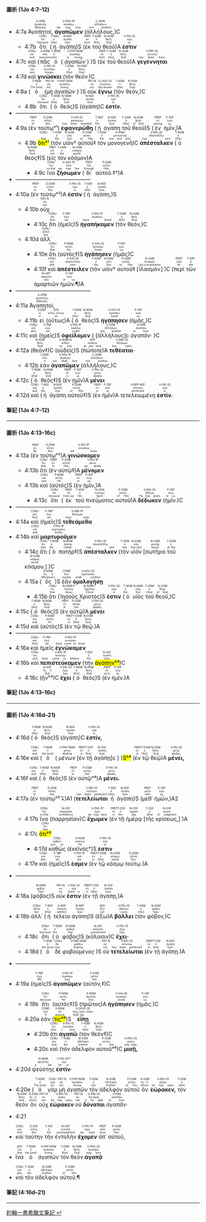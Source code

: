 #### 圖析 (1Jo 4:7–12)


- <rt>4:7a</rt> <RUBY><ruby><ruby>Ἀγαπητοί,<rt>Beloved,</rt></ruby><rt>ἀγαπητός</rt></ruby><rt>A-VPM</rt></RUBY> <RUBY><ruby><ruby>**ἀγαπῶμεν**<rt>we may love</rt></ruby><rt>ἀγαπάω</rt></ruby><rt>V-PAS-1P</rt></RUBY> (<RUBY><ruby><ruby>ἀλλήλους,<rt>one another,</rt></ruby><rt>ἀλλήλων</rt></ruby><rt>C-APM</rt></RUBY>)C
	- <rt>4:7b</rt> <RUBY><ruby><ruby>ὅτι<rt>because</rt></ruby><rt>ὅτι</rt></ruby><rt>CONJ</rt></RUBY> (<RUBY><ruby><ruby>ἡ<rt>[the]</rt></ruby><rt>ὁ</rt></ruby><rt>T-NSF</rt></RUBY> <RUBY><ruby><ruby>ἀγάπη<rt>love</rt></ruby><rt>ἀγάπη</rt></ruby><rt>N-NSF</rt></RUBY>)S (<RUBY><ruby><ruby>ἐκ<rt>from</rt></ruby><rt>ἐκ</rt></ruby><rt>PREP</rt></RUBY> <RUBY><ruby><ruby>τοῦ<rt>[the]</rt></ruby><rt>ὁ</rt></ruby><rt>T-GSM</rt></RUBY> <RUBY><ruby><ruby>θεοῦ<rt>God</rt></ruby><rt>θεός</rt></ruby><rt>N-GSM</rt></RUBY>)A <RUBY><ruby><ruby>**ἐστιν**<rt>is;</rt></ruby><rt>εἰμί</rt></ruby><rt>V-PAI-3S</rt></RUBY> 
- <rt>4:7c</rt> <RUBY><ruby><ruby>καὶ<rt>and</rt></ruby><rt>καί</rt></ruby><rt>CONJ</rt></RUBY> (<RUBY><ruby><ruby>πᾶς<rt>everyone</rt></ruby><rt>πᾶς</rt></ruby><rt>A-NSM</rt></RUBY> <RUBY><ruby><ruby>ὁ<rt>who</rt></ruby><rt>ὁ</rt></ruby><rt>T-NSM</rt></RUBY> { <RUBY><ruby><ruby>*ἀγαπῶν*<rt>is loving,</rt></ruby><rt>ἀγαπάω</rt></ruby><rt>V-PAP-NSM</rt></RUBY> } )S (<RUBY><ruby><ruby>ἐκ<rt>from</rt></ruby><rt>ἐκ</rt></ruby><rt>PREP</rt></RUBY> <RUBY><ruby><ruby>τοῦ<rt>[the]</rt></ruby><rt>ὁ</rt></ruby><rt>T-GSM</rt></RUBY> <RUBY><ruby><ruby>θεοῦ<rt>God</rt></ruby><rt>θεός</rt></ruby><rt>N-GSM</rt></RUBY>)A <RUBY><ruby><ruby>**γεγέννηται**<rt>has been born,</rt></ruby><rt>γεννάω</rt></ruby><rt>V-RPI-3S</rt></RUBY> 
- <rt>4:7d</rt> <RUBY><ruby><ruby>καὶ<rt>and</rt></ruby><rt>καί</rt></ruby><rt>CONJ</rt></RUBY> <RUBY><ruby><ruby>**γινώσκει**<rt>knows</rt></ruby><rt>γινώσκω</rt></ruby><rt>V-PAI-3S</rt></RUBY> (<RUBY><ruby><ruby>τὸν<rt>[the]</rt></ruby><rt>ὁ</rt></ruby><rt>T-ASM</rt></RUBY> <RUBY><ruby><ruby>θεόν·<rt>God.</rt></ruby><rt>θεός</rt></ruby><rt>N-ASM</rt></RUBY>)C
- <rt>4:8a</rt> (<RUBY><ruby><ruby>ὁ<rt>The [one]</rt></ruby><rt>ὁ</rt></ruby><rt>T-NSM</rt></RUBY> {<RUBY><ruby><ruby>μὴ<rt>not</rt></ruby><rt>μή</rt></ruby><rt>PRT-N</rt></RUBY> <RUBY><ruby><ruby>*ἀγαπῶν*<rt>loving,</rt></ruby><rt>ἀγαπάω</rt></ruby><rt>V-PAP-NSM</rt></RUBY> } )S <RUBY><ruby><ruby>οὐκ<rt>not</rt></ruby><rt>οὐ</rt></ruby><rt>PRT-N</rt></RUBY> <RUBY><ruby><ruby>**ἔγνω**<rt>has known</rt></ruby><rt>γινώσκω</rt></ruby><rt>V-2AAI-3S</rt></RUBY> (<RUBY><ruby><ruby>τὸν<rt>[the]</rt></ruby><rt>ὁ</rt></ruby><rt>T-ASM</rt></RUBY> <RUBY><ruby><ruby>θεόν,<rt>God,</rt></ruby><rt>θεός</rt></ruby><rt>N-ASM</rt></RUBY>)C 
	- <rt>4:8b</rt> <RUBY><ruby><ruby>ὅτι<rt>because</rt></ruby><rt>ὅτι</rt></ruby><rt>CONJ</rt></RUBY> (<RUBY><ruby><ruby>ὁ<rt>[the]</rt></ruby><rt>ὁ</rt></ruby><rt>T-NSM</rt></RUBY> <RUBY><ruby><ruby>θεὸς<rt>God</rt></ruby><rt>θεός</rt></ruby><rt>N-NSM</rt></RUBY>)S (<RUBY><ruby><ruby>ἀγάπη<rt>love</rt></ruby><rt>ἀγάπη</rt></ruby><rt>N-NSF</rt></RUBY>)C <RUBY><ruby><ruby>**ἐστίν.**<rt>is.</rt></ruby><rt>εἰμί</rt></ruby><rt>V-PAI-3S</rt></RUBY> 
- ——————————————
- <rt>4:9a</rt> (<RUBY><ruby><ruby>ἐν<rt>In</rt></ruby><rt>ἐν</rt></ruby><rt>PREP</rt></RUBY> <RUBY><ruby><ruby>τούτῳ°¹<rt>this</rt></ruby><rt>οὗτος</rt></ruby><rt>D-DSN</rt></RUBY>) <RUBY><ruby><ruby>**ἐφανερώθη**<rt>has been revealed</rt></ruby><rt>φανερόω</rt></ruby><rt>V-API-3S</rt></RUBY> (<RUBY><ruby><ruby>ἡ<rt>the</rt></ruby><rt>ὁ</rt></ruby><rt>T-NSF</rt></RUBY> <RUBY><ruby><ruby>ἀγάπη<rt>love</rt></ruby><rt>ἀγάπη</rt></ruby><rt>N-NSF</rt></RUBY> <RUBY><ruby><ruby>τοῦ<rt>[the]</rt></ruby><rt>ὁ</rt></ruby><rt>T-GSM</rt></RUBY> <RUBY><ruby><ruby>θεοῦ<rt>of God</rt></ruby><rt>θεός</rt></ruby><rt>N-GSM</rt></RUBY>)S (<RUBY><ruby><ruby>ἐν<rt>among</rt></ruby><rt>ἐν</rt></ruby><rt>PREP</rt></RUBY> <RUBY><ruby><ruby>ἡμῖν,<rt>us,</rt></ruby><rt>ἐγώ</rt></ruby><rt>P-1DP</rt></RUBY>)A
	- <rt>4:9b</rt> <RUBY><ruby><ruby><mark>ὅτι°¹</mark><rt>that</rt></ruby><rt></rt></ruby><rt>CONJ</rt></RUBY> (<RUBY><ruby><ruby>τὸν<rt>the</rt></ruby><rt>ὁ</rt></ruby><rt>T-ASM</rt></RUBY> <RUBY><ruby><ruby>υἱὸν†<rt>Son</rt></ruby><rt>υἱός</rt></ruby><rt>N-ASM</rt></RUBY> <RUBY><ruby><ruby>αὐτοῦ‡<rt>of Him,</rt></ruby><rt>αὐτός</rt></ruby><rt>P-GSM</rt></RUBY> <RUBY><ruby><ruby>τὸν<rt>the</rt></ruby><rt>ὁ</rt></ruby><rt>T-ASM</rt></RUBY> <RUBY><ruby><ruby>μονογενῆ<rt>one and only,</rt></ruby><rt>μονογενής</rt></ruby><rt>A-ASM</rt></RUBY>)C <RUBY><ruby><ruby>**ἀπέσταλκεν**<rt>has sent</rt></ruby><rt>ἀποστέλλω</rt></ruby><rt>V-RAI-3S</rt></RUBY> (<RUBY><ruby><ruby>ὁ<rt>[the]</rt></ruby><rt>ὁ</rt></ruby><rt>T-NSM</rt></RUBY> <RUBY><ruby><ruby>θεὸς‡<rt>God</rt></ruby><rt>θεός</rt></ruby><rt>N-NSM</rt></RUBY>)S (<RUBY><ruby><ruby>εἰς<rt>into</rt></ruby><rt>εἰς</rt></ruby><rt>PREP</rt></RUBY> <RUBY><ruby><ruby>τὸν<rt>the</rt></ruby><rt>ὁ</rt></ruby><rt>T-ASM</rt></RUBY> <RUBY><ruby><ruby>κόσμον<rt>world,</rt></ruby><rt>κόσμος</rt></ruby><rt>N-ASM</rt></RUBY>)A 
		- <rt>4:9c</rt> <RUBY><ruby><ruby>ἵνα<rt>so that</rt></ruby><rt>ἵνα</rt></ruby><rt>CONJ</rt></RUBY> <RUBY><ruby><ruby>**ζήσωμεν**<rt>we may live</rt></ruby><rt>ζάω</rt></ruby><rt>V-AAS-1P</rt></RUBY> (<RUBY><ruby><ruby>δι᾽<rt>through</rt></ruby><rt>διά</rt></ruby><rt>PREP</rt></RUBY> <RUBY><ruby><ruby>αὐτοῦ.‡†<rt>Him.</rt></ruby><rt>αὐτός</rt></ruby><rt>P-GSM</rt></RUBY>)A
- ——————————————
- <rt>4:10a</rt> (<RUBY><ruby><ruby>ἐν<rt>In</rt></ruby><rt>ἐν</rt></ruby><rt>PREP</rt></RUBY> <RUBY><ruby><ruby>τούτῳ°²<rt>this</rt></ruby><rt>οὗτος</rt></ruby><rt>D-DSN</rt></RUBY>)A <RUBY><ruby><ruby>**ἐστὶν**<rt>is</rt></ruby><rt>εἰμί</rt></ruby><rt>V-PAI-3S</rt></RUBY> (<RUBY><ruby><ruby>ἡ<rt>[the]</rt></ruby><rt>ὁ</rt></ruby><rt>T-NSF</rt></RUBY> <RUBY><ruby><ruby>ἀγάπη,<rt>love,</rt></ruby><rt>ἀγάπη</rt></ruby><rt>N-NSF</rt></RUBY>)S 
	- <rt>4:10b</rt> <RUBY><ruby><ruby>οὐχ<rt>not</rt></ruby><rt>οὐ</rt></ruby><rt>PRT-N</rt></RUBY> 
		- <rt>4:10c</rt> <RUBY><ruby><ruby>ὅτι<rt>that</rt></ruby><rt>ὅτι</rt></ruby><rt>CONJ</rt></RUBY> (<RUBY><ruby><ruby>ἡμεῖς<rt>we</rt></ruby><rt>ἐγώ</rt></ruby><rt>P-1NP</rt></RUBY>)S <RUBY><ruby><ruby>**ἠγαπήκαμεν**<rt>have loved</rt></ruby><rt>ἀγαπάω</rt></ruby><rt>V-RAI-1P</rt></RUBY> (<RUBY><ruby><ruby>τὸν<rt>[the]</rt></ruby><rt>ὁ</rt></ruby><rt>T-ASM</rt></RUBY> <RUBY><ruby><ruby>θεόν,<rt>God,</rt></ruby><rt>θεός</rt></ruby><rt>N-ASM</rt></RUBY>)C 
	- <rt>4:10d</rt> <RUBY><ruby><ruby>ἀλλ᾽<rt>but</rt></ruby><rt>ἀλλά</rt></ruby><rt>CONJ</rt></RUBY> 
		- <rt>4:10e</rt> <RUBY><ruby><ruby>ὅτι<rt>that</rt></ruby><rt>ὅτι</rt></ruby><rt>CONJ</rt></RUBY> (<RUBY><ruby><ruby>αὐτὸς‡<rt>He</rt></ruby><rt>αὐτός</rt></ruby><rt>P-NSM</rt></RUBY>)S <RUBY><ruby><ruby>**ἠγάπησεν**<rt>loved</rt></ruby><rt>ἀγαπάω</rt></ruby><rt>V-AAI-3S</rt></RUBY> (<RUBY><ruby><ruby>ἡμᾶς<rt>us</rt></ruby><rt>ἐγώ</rt></ruby><rt>P-1AP</rt></RUBY>)C
		- <rt>4:10f</rt> <RUBY><ruby><ruby>καὶ<rt>and</rt></ruby><rt>καί</rt></ruby><rt>CONJ</rt></RUBY> <RUBY><ruby><ruby>**ἀπέστειλεν**<rt>sent</rt></ruby><rt>ἀποστέλλω</rt></ruby><rt>V-AAI-3S</rt></RUBY> (<RUBY><ruby><ruby>τὸν<rt>the</rt></ruby><rt>ὁ</rt></ruby><rt>T-ASM</rt></RUBY> <RUBY><ruby><ruby>υἱὸν†<rt>Son</rt></ruby><rt>υἱός</rt></ruby><rt>N-ASM</rt></RUBY> <RUBY><ruby><ruby>αὐτοῦ‡<rt>of Him</rt></ruby><rt>αὐτός</rt></ruby><rt>P-GSM</rt></RUBY> <rt>[</rt><RUBY><ruby><ruby>ἱλασμὸν<rt>[as] a propitiation</rt></ruby><rt>ἱλασμός</rt></ruby><rt>N-ASM</rt></RUBY><rt>]</rt> )C (<RUBY><ruby><ruby>περὶ<rt>for</rt></ruby><rt>περί</rt></ruby><rt>PREP</rt></RUBY> <RUBY><ruby><ruby>τῶν<rt>the</rt></ruby><rt>ὁ</rt></ruby><rt>T-GPF</rt></RUBY> <RUBY><ruby><ruby>ἁμαρτιῶν<rt>sins</rt></ruby><rt>ἁμαρτία</rt></ruby><rt>N-GPF</rt></RUBY> <RUBY><ruby><ruby>ἡμῶν.¶<rt>of us.</rt></ruby><rt>ἐγώ</rt></ruby><rt>P-1GP</rt></RUBY>)A
- ——————————————
- <rt>4:11a</rt> <RUBY><ruby><ruby>Ἀγαπητοί,<rt>Beloved,</rt></ruby><rt>ἀγαπητός</rt></ruby><rt>A-VPM</rt></RUBY> 
	- <rt>4:11b</rt> <RUBY><ruby><ruby>εἰ<rt>if</rt></ruby><rt>εἰ</rt></ruby><rt>COND</rt></RUBY> (<RUBY><ruby><ruby>οὕτως<rt>so</rt></ruby><rt>οὕτω, οὕτως</rt></ruby><rt>ADV</rt></RUBY>)A (<RUBY><ruby><ruby>ὁ<rt>[the]</rt></ruby><rt>ὁ</rt></ruby><rt>T-NSM</rt></RUBY> <RUBY><ruby><ruby>θεὸς<rt>God</rt></ruby><rt>θεός</rt></ruby><rt>N-NSM</rt></RUBY>)S <RUBY><ruby><ruby>**ἠγάπησεν**<rt>loved</rt></ruby><rt>ἀγαπάω</rt></ruby><rt>V-AAI-3S</rt></RUBY> (<RUBY><ruby><ruby>ἡμᾶς,<rt>us,</rt></ruby><rt>ἐγώ</rt></ruby><rt>P-1AP</rt></RUBY>)C
- <rt>4:11c</rt> <RUBY><ruby><ruby>καὶ<rt>also</rt></ruby><rt>καί</rt></ruby><rt>CONJ</rt></RUBY> (<RUBY><ruby><ruby>ἡμεῖς<rt>we</rt></ruby><rt>ἐγώ</rt></ruby><rt>P-1NP</rt></RUBY>)S <RUBY><ruby><ruby>**ὀφείλομεν**<rt>ought</rt></ruby><rt>ὀφείλω</rt></ruby><rt>V-PAI-1P</rt></RUBY> { <rt>[</rt><RUBY><ruby><ruby>ἀλλήλους<rt>one another</rt></ruby><rt>ἀλλήλων</rt></ruby><rt>C-APM</rt></RUBY><rt>]c</rt> <RUBY><ruby><ruby>*ἀγαπᾶν·*<rt>to love.</rt></ruby><rt>ἀγαπάω</rt></ruby><rt>V-PAN</rt></RUBY> }C
- <rt>4:12a</rt> (<RUBY><ruby><ruby>θεὸν‡<rt>God</rt></ruby><rt>θεός</rt></ruby><rt>N-ASM</rt></RUBY>)C (<RUBY><ruby><ruby>οὐδεὶς<rt>no one</rt></ruby><rt>οὐδείς</rt></ruby><rt>A-NSM-N</rt></RUBY>)S (<RUBY><ruby><ruby>πώποτε<rt>at any time</rt></ruby><rt>πώποτε</rt></ruby><rt>ADV</rt></RUBY>)A <RUBY><ruby><ruby>**τεθέαται·**<rt>has seen;</rt></ruby><rt>θεάομαι</rt></ruby><rt>V-RNI-3S</rt></RUBY> 
	- <rt>4:12b</rt> <RUBY><ruby><ruby>ἐὰν<rt>if</rt></ruby><rt>ἐάν</rt></ruby><rt>COND</rt></RUBY> <RUBY><ruby><ruby>**ἀγαπῶμεν**<rt>we shall love</rt></ruby><rt>ἀγαπάω</rt></ruby><rt>V-PAS-1P</rt></RUBY> (<RUBY><ruby><ruby>ἀλλήλους,<rt>one another,</rt></ruby><rt>ἀλλήλων</rt></ruby><rt>C-APM</rt></RUBY>)C 
- <rt>4:12c</rt> (<RUBY><ruby><ruby>ὁ<rt>[the]</rt></ruby><rt>ὁ</rt></ruby><rt>T-NSM</rt></RUBY> <RUBY><ruby><ruby>θεὸς‡<rt>God</rt></ruby><rt>θεός</rt></ruby><rt>N-NSM</rt></RUBY>)S (<RUBY><ruby><ruby>ἐν<rt>in</rt></ruby><rt>ἐν</rt></ruby><rt>PREP</rt></RUBY> <RUBY><ruby><ruby>ἡμῖν<rt>us</rt></ruby><rt>ἐγώ</rt></ruby><rt>P-1DP</rt></RUBY>)A <RUBY><ruby><ruby>**μένει**<rt>abides</rt></ruby><rt>μένω</rt></ruby><rt>V-PAI-3S</rt></RUBY> 
- <rt>4:12d</rt> <RUBY><ruby><ruby>καὶ<rt>and</rt></ruby><rt>καί</rt></ruby><rt>CONJ</rt></RUBY> (<RUBY><ruby><ruby>ἡ<rt>the</rt></ruby><rt>ὁ</rt></ruby><rt>T-NSF</rt></RUBY> <RUBY><ruby><ruby>ἀγάπη<rt>love</rt></ruby><rt>ἀγάπη</rt></ruby><rt>N-NSF</rt></RUBY> <RUBY><ruby><ruby>αὐτοῦ‡<rt>of Him</rt></ruby><rt>αὐτός</rt></ruby><rt>P-GSM</rt></RUBY>)S (<RUBY><ruby><ruby>ἐν<rt>in</rt></ruby><rt>ἐν</rt></ruby><rt>PREP</rt></RUBY> <RUBY><ruby><ruby>ἡμῖν<rt>us</rt></ruby><rt>ἐγώ</rt></ruby><rt>P-1DP</rt></RUBY>)A <RUBY><ruby><ruby>*τετελειωμένη*<rt>perfected</rt></ruby><rt>τελειόω</rt></ruby><rt>V-RPP-NSF</rt></RUBY> <RUBY><ruby><ruby>**ἐστίν.**<rt>is.</rt></ruby><rt>εἰμί</rt></ruby><rt>V-PAI-3S</rt></RUBY> 


#### 筆記 (1Jo 4:7–12)

---

#### 圖析 (1Jo 4:13–16c)


- <rt>4:13a</rt> (<RUBY><ruby><ruby>ἐν<rt>By</rt></ruby><rt>ἐν</rt></ruby><rt>PREP</rt></RUBY> <RUBY><ruby><ruby>τούτῳ°²<rt>this</rt></ruby><rt>οὗτος</rt></ruby><rt>D-DSN</rt></RUBY>)A <RUBY><ruby><ruby>**γινώσκομεν**<rt>we know</rt></ruby><rt>γινώσκω</rt></ruby><rt>V-PAI-1P</rt></RUBY> 
	- <rt>4:13b</rt> <RUBY><ruby><ruby>ὅτι<rt>that</rt></ruby><rt>ὅτι</rt></ruby><rt>CONJ</rt></RUBY> (<RUBY><ruby><ruby>ἐν<rt>in</rt></ruby><rt>ἐν</rt></ruby><rt>PREP</rt></RUBY> <RUBY><ruby><ruby>αὐτῷ‡<rt>Him</rt></ruby><rt>αὐτός</rt></ruby><rt>P-DSM</rt></RUBY>)A <RUBY><ruby><ruby>**μένομεν**<rt>we abide,</rt></ruby><rt>μένω</rt></ruby><rt>V-PAI-1P</rt></RUBY> 
	- <rt>4:13b</rt> <RUBY><ruby><ruby>καὶ<rt>and</rt></ruby><rt>καί</rt></ruby><rt>CONJ</rt></RUBY> (<RUBY><ruby><ruby>αὐτὸς<rt>He</rt></ruby><rt>αὐτός</rt></ruby><rt>P-NSM</rt></RUBY>)S (<RUBY><ruby><ruby>ἐν<rt>in</rt></ruby><rt>ἐν</rt></ruby><rt>PREP</rt></RUBY> <RUBY><ruby><ruby>ἡμῖν,<rt>us,</rt></ruby><rt>ἐγώ</rt></ruby><rt>P-1DP</rt></RUBY>)A
		- <rt>4:13c</rt> <RUBY><ruby><ruby>ὅτι<rt>because</rt></ruby><rt>ὅτι</rt></ruby><rt>CONJ</rt></RUBY> (<RUBY><ruby><ruby>ἐκ<rt>from out</rt></ruby><rt>ἐκ</rt></ruby><rt>PREP</rt></RUBY> <RUBY><ruby><ruby>τοῦ<rt>the</rt></ruby><rt>ὁ</rt></ruby><rt>T-GSN</rt></RUBY> <RUBY><ruby><ruby>πνεύματος<rt>Spirit</rt></ruby><rt>πνεῦμα</rt></ruby><rt>N-GSN</rt></RUBY> <RUBY><ruby><ruby>αὐτοῦ<rt>of Him</rt></ruby><rt>αὐτός</rt></ruby><rt>P-GSM</rt></RUBY>)A <RUBY><ruby><ruby>**δέδωκεν**<rt>He has given</rt></ruby><rt>δίδωμι</rt></ruby><rt>V-RAI-3S</rt></RUBY> (<RUBY><ruby><ruby>ἡμῖν.<rt>to us.</rt></ruby><rt>ἐγώ</rt></ruby><rt>P-1DP</rt></RUBY>)C
- ——————————————
- <rt>4:14a</rt> <RUBY><ruby><ruby>καὶ<rt>And</rt></ruby><rt>καί</rt></ruby><rt>CONJ</rt></RUBY> (<RUBY><ruby><ruby>ἡμεῖς<rt>we</rt></ruby><rt>ἐγώ</rt></ruby><rt>P-1NP</rt></RUBY>)S <RUBY><ruby><ruby>**τεθεάμεθα**<rt>have seen</rt></ruby><rt>θεάομαι</rt></ruby><rt>V-RNI-1P</rt></RUBY> 
- <rt>4:14b</rt> <RUBY><ruby><ruby>καὶ<rt>and</rt></ruby><rt>καί</rt></ruby><rt>CONJ</rt></RUBY> <RUBY><ruby><ruby>**μαρτυροῦμεν**<rt>testify</rt></ruby><rt>μαρτυρέω</rt></ruby><rt>V-PAI-1P</rt></RUBY> 
	- <rt>4:14c</rt> <RUBY><ruby><ruby>ὅτι<rt>that</rt></ruby><rt>ὅτι</rt></ruby><rt>CONJ</rt></RUBY> (<RUBY><ruby><ruby>ὁ<rt>the</rt></ruby><rt>ὁ</rt></ruby><rt>T-NSM</rt></RUBY> <RUBY><ruby><ruby>πατὴρ‡<rt>Father</rt></ruby><rt>πατήρ</rt></ruby><rt>N-NSM</rt></RUBY>)S <RUBY><ruby><ruby>**ἀπέσταλκεν**<rt>has sent</rt></ruby><rt>ἀποστέλλω</rt></ruby><rt>V-RAI-3S</rt></RUBY> (<RUBY><ruby><ruby>τὸν<rt>the</rt></ruby><rt>ὁ</rt></ruby><rt>T-ASM</rt></RUBY> <RUBY><ruby><ruby>υἱὸν<rt>Son [as]</rt></ruby><rt>υἱός</rt></ruby><rt>N-ASM</rt></RUBY> <rt>[</rt><RUBY><ruby><ruby>σωτῆρα<rt>Savior</rt></ruby><rt>σωτήρ</rt></ruby><rt>N-ASM</rt></RUBY> <RUBY><ruby><ruby>τοῦ<rt>of the</rt></ruby><rt>ὁ</rt></ruby><rt>T-GSM</rt></RUBY> <RUBY><ruby><ruby>κόσμου.<rt>world.</rt></ruby><rt>κόσμος</rt></ruby><rt>N-GSM</rt></RUBY><rt>]</rt> )C
	- <rt>4:15a</rt> (<RUBY><ruby><ruby>ὃς<rt>Who[ever]</rt></ruby><rt>ὅς, ἥ</rt></ruby><rt>R-NSM</rt></RUBY>)S <RUBY><ruby><ruby>ἐὰν<rt>maybe</rt></ruby><rt>ἐάν</rt></ruby><rt>COND</rt></RUBY> <RUBY><ruby><ruby>**ὁμολογήσῃ**<rt>shall confess</rt></ruby><rt>ὁμολογέω</rt></ruby><rt>V-AAS-3S</rt></RUBY> 
		- <rt>4:15b</rt> <RUBY><ruby><ruby>ὅτι<rt>that</rt></ruby><rt>ὅτι</rt></ruby><rt>CONJ</rt></RUBY> (<RUBY><ruby><ruby>Ἰησοῦς<rt>Jesus</rt></ruby><rt>Ἰησοῦς</rt></ruby><rt>N-NSM-P</rt></RUBY> <RUBY><ruby><ruby>Χριστός<rt>Christ</rt></ruby><rt>Χριστός</rt></ruby><rt>N-NSM-T</rt></RUBY>)S <RUBY><ruby><ruby>**ἐστιν**<rt>is</rt></ruby><rt>εἰμί</rt></ruby><rt>V-PAI-3S</rt></RUBY> (<RUBY><ruby><ruby>ὁ<rt>the</rt></ruby><rt>ὁ</rt></ruby><rt>T-NSM</rt></RUBY> <RUBY><ruby><ruby>υἱὸς<rt>Son</rt></ruby><rt>υἱός</rt></ruby><rt>N-NSM</rt></RUBY> <RUBY><ruby><ruby>τοῦ<rt>[the]</rt></ruby><rt>ὁ</rt></ruby><rt>T-GSM</rt></RUBY> <RUBY><ruby><ruby>θεοῦ,<rt>of God,</rt></ruby><rt>θεός</rt></ruby><rt>N-GSM</rt></RUBY>)C 
- <rt>4:15c</rt> (<RUBY><ruby><ruby>ὁ<rt>[the]</rt></ruby><rt>ὁ</rt></ruby><rt>T-NSM</rt></RUBY> <RUBY><ruby><ruby>θεὸς<rt>God</rt></ruby><rt>θεός</rt></ruby><rt>N-NSM</rt></RUBY>)S (<RUBY><ruby><ruby>ἐν<rt>in</rt></ruby><rt>ἐν</rt></ruby><rt>PREP</rt></RUBY> <RUBY><ruby><ruby>αὐτῷ<rt>him</rt></ruby><rt>αὐτός</rt></ruby><rt>P-DSM</rt></RUBY>)A <RUBY><ruby><ruby>**μένει**<rt>abides,</rt></ruby><rt>μένω</rt></ruby><rt>V-PAI-3S</rt></RUBY> 
- <rt>4:15d</rt> <RUBY><ruby><ruby>καὶ<rt>and</rt></ruby><rt>καί</rt></ruby><rt>CONJ</rt></RUBY> (<RUBY><ruby><ruby>αὐτὸς<rt>he</rt></ruby><rt>αὐτός</rt></ruby><rt>P-NSM</rt></RUBY>)S (<RUBY><ruby><ruby>ἐν<rt>in</rt></ruby><rt>ἐν</rt></ruby><rt>PREP</rt></RUBY> <RUBY><ruby><ruby>τῷ<rt>[the]</rt></ruby><rt>ὁ</rt></ruby><rt>T-DSM</rt></RUBY> <RUBY><ruby><ruby>θεῷ.<rt>God.</rt></ruby><rt>θεός</rt></ruby><rt>N-DSM</rt></RUBY>)A
- ——————————————
- <rt>4:16a</rt> <RUBY><ruby><ruby>καὶ<rt>And</rt></ruby><rt>καί</rt></ruby><rt>CONJ</rt></RUBY> <RUBY><ruby><ruby>ἡμεῖς<rt>we</rt></ruby><rt>ἐγώ</rt></ruby><rt>P-1NP</rt></RUBY> <RUBY><ruby><ruby>**ἐγνώκαμεν**<rt>have come to know</rt></ruby><rt>γινώσκω</rt></ruby><rt>V-RAI-1P</rt></RUBY> 
- <rt>4:16b</rt> <RUBY><ruby><ruby>καὶ<rt>and</rt></ruby><rt>καί</rt></ruby><rt>CONJ</rt></RUBY> <RUBY><ruby><ruby>**πεπιστεύκαμεν**<rt>have come to believe</rt></ruby><rt>πιστεύω</rt></ruby><rt>V-RAI-1P</rt></RUBY> (<RUBY><ruby><ruby>τὴν<rt>the</rt></ruby><rt>ὁ</rt></ruby><rt>T-ASF</rt></RUBY> <RUBY><ruby><ruby><mark>ἀγάπην°³</mark><rt>love</rt></ruby><rt>ἀγάπη</rt></ruby><rt>N-ASF</rt></RUBY>)C 
	- <rt>4:16c</rt> (<RUBY><ruby><ruby>ἣν°³<rt>that</rt></ruby><rt>ὅς, ἥ</rt></ruby><rt>R-ASF</rt></RUBY>)C <RUBY><ruby><ruby>**ἔχει**<rt>has</rt></ruby><rt>ἔχω</rt></ruby><rt>V-PAI-3S</rt></RUBY> (<RUBY><ruby><ruby>ὁ<rt>[the]</rt></ruby><rt>ὁ</rt></ruby><rt>T-NSM</rt></RUBY> <RUBY><ruby><ruby>θεὸς<rt>God</rt></ruby><rt>θεός</rt></ruby><rt>N-NSM</rt></RUBY>)S (<RUBY><ruby><ruby>ἐν<rt>as to</rt></ruby><rt>ἐν</rt></ruby><rt>PREP</rt></RUBY> <RUBY><ruby><ruby>ἡμῖν.<rt>us.</rt></ruby><rt>ἐγώ</rt></ruby><rt>P-1DP</rt></RUBY>)A 


#### 筆記 (1Jo 4:13–16c)

---

#### 圖析 (1Jo 4:16d–21)
- <rt>4:16d</rt> (<RUBY><ruby><ruby>ὁ<rt>[the]</rt></ruby><rt>ὁ</rt></ruby><rt>T-NSM</rt></RUBY> <RUBY><ruby><ruby>θεὸς<rt>God</rt></ruby><rt>θεός</rt></ruby><rt>N-NSM</rt></RUBY>)S (<RUBY><ruby><ruby>ἀγάπη<rt>love</rt></ruby><rt>ἀγάπη</rt></ruby><rt>N-NSF</rt></RUBY>)C <RUBY><ruby><ruby>**ἐστίν,**<rt>is,</rt></ruby><rt>εἰμί</rt></ruby><rt>V-PAI-3S</rt></RUBY> 
- <rt>4:16e</rt> <RUBY><ruby><ruby>καὶ<rt>and</rt></ruby><rt>καί</rt></ruby><rt>CONJ</rt></RUBY> (<RUBY><ruby><ruby>ὁ<rt>the [one]</rt></ruby><rt>ὁ</rt></ruby><rt>T-NSM</rt></RUBY> { <RUBY><ruby><ruby>*μένων*<rt>abiding</rt></ruby><rt>μένω</rt></ruby><rt>V-PAP-NSM</rt></RUBY> <rt>[</rt><RUBY><ruby><ruby>ἐν<rt>in</rt></ruby><rt>ἐν</rt></ruby><rt>PREP</rt></RUBY> <RUBY><ruby><ruby>τῇ<rt>[the]</rt></ruby><rt>ὁ</rt></ruby><rt>T-DSF</rt></RUBY> <RUBY><ruby><ruby>ἀγάπῃ<rt>love,</rt></ruby><rt>ἀγάπη</rt></ruby><rt>N-DSF</rt></RUBY><rt>]c</rt> } )<mark>S°⁴</mark> (<RUBY><ruby><ruby>ἐν<rt>in</rt></ruby><rt>ἐν</rt></ruby><rt>PREP</rt></RUBY> <RUBY><ruby><ruby>τῷ<rt>[the]</rt></ruby><rt>ὁ</rt></ruby><rt>T-DSM</rt></RUBY> <RUBY><ruby><ruby>θεῷ<rt>God</rt></ruby><rt>θεός</rt></ruby><rt>N-DSM</rt></RUBY>)A <RUBY><ruby><ruby>**μένει,**<rt>abides,</rt></ruby><rt>μένω</rt></ruby><rt>V-PAI-3S</rt></RUBY> 
- <rt>4:16f</rt> <RUBY><ruby><ruby>καὶ<rt>and</rt></ruby><rt>καί</rt></ruby><rt>CONJ</rt></RUBY> (<RUBY><ruby><ruby>ὁ<rt>[the]</rt></ruby><rt>ὁ</rt></ruby><rt>T-NSM</rt></RUBY> <RUBY><ruby><ruby>θεὸς<rt>God</rt></ruby><rt>θεός</rt></ruby><rt>N-NSM</rt></RUBY>)S (<RUBY><ruby><ruby>ἐν<rt>in</rt></ruby><rt>ἐν</rt></ruby><rt>PREP</rt></RUBY> <RUBY><ruby><ruby>αὐτῷ°⁴<rt>him</rt></ruby><rt>αὐτός</rt></ruby><rt>P-DSM</rt></RUBY>)A <RUBY><ruby><ruby>**μένει.**<rt>abides.</rt></ruby><rt>μένω</rt></ruby><rt>V-PAI-3S</rt></RUBY> 
- <rt>4:17a</rt> (<RUBY><ruby><ruby>ἐν<rt>In</rt></ruby><rt>ἐν</rt></ruby><rt>PREP</rt></RUBY> <RUBY><ruby><ruby>τούτῳ°⁵↴<rt>this</rt></ruby><rt>οὗτος</rt></ruby><rt>D-DSN</rt></RUBY>)A1 (<RUBY><ruby><ruby>**τετελείωται**<rt>has been perfected</rt></ruby><rt>τελειόω</rt></ruby><rt>V-RPI-3S</rt></RUBY> <RUBY><ruby><ruby>ἡ<rt>[the]</rt></ruby><rt>ὁ</rt></ruby><rt>T-NSF</rt></RUBY> <RUBY><ruby><ruby>ἀγάπη<rt>love</rt></ruby><rt>ἀγάπη</rt></ruby><rt>N-NSF</rt></RUBY>)S (<RUBY><ruby><ruby>μεθ᾽<rt>with</rt></ruby><rt>μετά</rt></ruby><rt>PREP</rt></RUBY> <RUBY><ruby><ruby>ἡμῶν,<rt>us,</rt></ruby><rt>ἐγώ</rt></ruby><rt>P-1GP</rt></RUBY>)A2
	- <rt>4:17b</rt> <RUBY><ruby><ruby>ἵνα<rt>so that</rt></ruby><rt>ἵνα</rt></ruby><rt>CONJ</rt></RUBY> (<RUBY><ruby><ruby>παρρησίαν<rt>confidence</rt></ruby><rt>παρρησία</rt></ruby><rt>N-ASF</rt></RUBY>)C <RUBY><ruby><ruby>**ἔχωμεν**<rt>we may have</rt></ruby><rt>ἔχω</rt></ruby><rt>V-PAS-1P</rt></RUBY> (<RUBY><ruby><ruby>ἐν<rt>in</rt></ruby><rt>ἐν</rt></ruby><rt>PREP</rt></RUBY> <RUBY><ruby><ruby>τῇ<rt>the</rt></ruby><rt>ὁ</rt></ruby><rt>T-DSF</rt></RUBY> <RUBY><ruby><ruby>ἡμέρᾳ<rt>day</rt></ruby><rt>ἡμέρα</rt></ruby><rt>N-DSF</rt></RUBY> <rt>[</rt><RUBY><ruby><ruby>τῆς<rt>[the]</rt></ruby><rt>ὁ</rt></ruby><rt>T-GSF</rt></RUBY> <RUBY><ruby><ruby>κρίσεως,<rt>of judgment,</rt></ruby><rt>κρίσις</rt></ruby><rt>N-GSF</rt></RUBY><rt>]</rt> )A
	- <rt>4:17c</rt> <RUBY><ruby><ruby><mark>ὅτι°⁵</mark><rt>that</rt></ruby><rt>ὅτι</rt></ruby><rt>CONJ</rt></RUBY> 
		- <rt>4:17d</rt> <RUBY><ruby><ruby>καθὼς<rt>just as</rt></ruby><rt>καθώς</rt></ruby><rt>CONJ</rt></RUBY> (<RUBY><ruby><ruby>ἐκεῖνός†<rt>He</rt></ruby><rt>ἐκεῖνος</rt></ruby><rt>D-NSM</rt></RUBY>)S <RUBY><ruby><ruby>**ἐστιν**<rt>is,</rt></ruby><rt>εἰμί</rt></ruby><rt>V-PAI-3S</rt></RUBY> 
	- <rt>4:17e</rt> <RUBY><ruby><ruby>καὶ<rt>also</rt></ruby><rt>καί</rt></ruby><rt>CONJ</rt></RUBY> (<RUBY><ruby><ruby>ἡμεῖς<rt>we</rt></ruby><rt>ἐγώ</rt></ruby><rt>P-1NP</rt></RUBY>)S <RUBY><ruby><ruby>**ἐσμεν**<rt>are</rt></ruby><rt>εἰμί</rt></ruby><rt>V-PAI-1P</rt></RUBY> (<RUBY><ruby><ruby>ἐν<rt>in</rt></ruby><rt>ἐν</rt></ruby><rt>PREP</rt></RUBY> <RUBY><ruby><ruby>τῷ<rt>[the]</rt></ruby><rt>ὁ</rt></ruby><rt>T-DSM</rt></RUBY> <RUBY><ruby><ruby>κόσμῳ<rt>world</rt></ruby><rt>κόσμος</rt></ruby><rt>N-DSM</rt></RUBY> <RUBY><ruby><ruby>τούτῳ.<rt>this.</rt></ruby><rt>οὗτος</rt></ruby><rt>D-DSM</rt></RUBY>)A
- ——————————————
- <rt>4:18a</rt> (<RUBY><ruby><ruby>φόβος<rt>Fear</rt></ruby><rt>φόβος</rt></ruby><rt>N-NSM</rt></RUBY>)S <RUBY><ruby><ruby>οὐκ<rt>no</rt></ruby><rt>οὐ</rt></ruby><rt>PRT-N</rt></RUBY> <RUBY><ruby><ruby>**ἔστιν**<rt>there is</rt></ruby><rt>εἰμί</rt></ruby><rt>V-PAI-3S</rt></RUBY> (<RUBY><ruby><ruby>ἐν<rt>in</rt></ruby><rt>ἐν</rt></ruby><rt>PREP</rt></RUBY> <RUBY><ruby><ruby>τῇ<rt>[the]</rt></ruby><rt>ὁ</rt></ruby><rt>T-DSF</rt></RUBY> <RUBY><ruby><ruby>ἀγάπῃ,<rt>love,</rt></ruby><rt>ἀγάπη</rt></ruby><rt>N-DSF</rt></RUBY>)A
- <rt>4:18b</rt> <RUBY><ruby><ruby>ἀλλ᾽<rt>but</rt></ruby><rt>ἀλλά</rt></ruby><rt>CONJ</rt></RUBY> (<RUBY><ruby><ruby>ἡ<rt>[the]</rt></ruby><rt>ὁ</rt></ruby><rt>T-NSF</rt></RUBY> <RUBY><ruby><ruby>τελεία<rt>perfect</rt></ruby><rt>τέλειος</rt></ruby><rt>A-NSF</rt></RUBY> <RUBY><ruby><ruby>ἀγάπη<rt>love</rt></ruby><rt>ἀγάπη</rt></ruby><rt>N-NSF</rt></RUBY>)S (<RUBY><ruby><ruby>ἔξω<rt>out</rt></ruby><rt>ἔξω</rt></ruby><rt>ADV</rt></RUBY>)A <RUBY><ruby><ruby>**βάλλει**<rt>casts</rt></ruby><rt>βάλλω</rt></ruby><rt>V-PAI-3S</rt></RUBY> (<RUBY><ruby><ruby>τὸν<rt>[the]</rt></ruby><rt>ὁ</rt></ruby><rt>T-ASM</rt></RUBY> <RUBY><ruby><ruby>φόβον,<rt>fear,</rt></ruby><rt>φόβος</rt></ruby><rt>N-ASM</rt></RUBY>)C
	- <rt>4:18c</rt> <RUBY><ruby><ruby>ὅτι<rt>because</rt></ruby><rt>ὅτι</rt></ruby><rt>CONJ</rt></RUBY> (<RUBY><ruby><ruby>ὁ<rt>the</rt></ruby><rt>ὁ</rt></ruby><rt>T-NSM</rt></RUBY> <RUBY><ruby><ruby>φόβος<rt>fear</rt></ruby><rt>φόβος</rt></ruby><rt>N-NSM</rt></RUBY>)S (<RUBY><ruby><ruby>κόλασιν<rt>punishment</rt></ruby><rt>κόλασις</rt></ruby><rt>N-ASF</rt></RUBY>)C <RUBY><ruby><ruby>**ἔχει·**<rt>has;</rt></ruby><rt>ἔχω</rt></ruby><rt>V-PAI-3S</rt></RUBY> 
	- <rt>4:18d</rt> (<RUBY><ruby><ruby>ὁ<rt>the [one]</rt></ruby><rt>ὁ</rt></ruby><rt>T-NSM</rt></RUBY> <RUBY><ruby><ruby>δὲ<rt>now</rt></ruby><rt>δέ</rt></ruby><rt>CONJ</rt></RUBY> <RUBY><ruby><ruby>*φοβούμενος*<rt>fearing,</rt></ruby><rt>φοβέω</rt></ruby><rt>V-PNP-NSM</rt></RUBY> )S <RUBY><ruby><ruby>οὐ<rt>not</rt></ruby><rt>οὐ</rt></ruby><rt>PRT-N</rt></RUBY> <RUBY><ruby><ruby>**τετελείωται**<rt>has been perfected</rt></ruby><rt>τελειόω</rt></ruby><rt>V-RPI-3S</rt></RUBY> (<RUBY><ruby><ruby>ἐν<rt>in</rt></ruby><rt>ἐν</rt></ruby><rt>PREP</rt></RUBY> <RUBY><ruby><ruby>τῇ<rt>[the]</rt></ruby><rt>ὁ</rt></ruby><rt>T-DSF</rt></RUBY> <RUBY><ruby><ruby>ἀγάπῃ.<rt>love.</rt></ruby><rt>ἀγάπη</rt></ruby><rt>N-DSF</rt></RUBY>)A
- ——————————————
- <rt>4:19a</rt> (<RUBY><ruby><ruby>ἡμεῖς<rt>We</rt></ruby><rt>ἐγώ</rt></ruby><rt>P-1NP</rt></RUBY>)S <RUBY><ruby><ruby>**ἀγαπῶμεν**<rt>love</rt></ruby><rt>ἀγαπάω</rt></ruby><rt>V-PAI-1P</rt></RUBY> (<RUBY><ruby><ruby>αὐτόν,‡<rt>him</rt></ruby><rt>αὐτός</rt></ruby><rt>P-ASM</rt></RUBY>)C
	- <rt>4:19b</rt> <RUBY><ruby><ruby>ὅτι<rt>because</rt></ruby><rt>ὅτι</rt></ruby><rt>CONJ</rt></RUBY> (<RUBY><ruby><ruby>αὐτὸς‡<rt>He</rt></ruby><rt>αὐτός</rt></ruby><rt>P-NSM</rt></RUBY>)S (<RUBY><ruby><ruby>πρῶτος<rt>first</rt></ruby><rt>πρῶτος</rt></ruby><rt>A-NSM</rt></RUBY>)A <RUBY><ruby><ruby>**ἠγάπησεν**<rt>loved</rt></ruby><rt>ἀγαπάω</rt></ruby><rt>V-AAI-3S</rt></RUBY> (<RUBY><ruby><ruby>ἡμᾶς.<rt>us.</rt></ruby><rt>ἐγώ</rt></ruby><rt>P-1AP</rt></RUBY>)C 
	- <rt>4:20a</rt> <RUBY><ruby><ruby>ἐάν<rt>If</rt></ruby><rt>ἐάν</rt></ruby><rt>COND</rt></RUBY> (<RUBY><ruby><ruby><mark>τις°⁶</mark><rt>anyone</rt></ruby><rt>τις</rt></ruby><rt>X-NSM</rt></RUBY>)S <RUBY><ruby><ruby>**εἴπῃ**<rt>shall say</rt></ruby><rt>ἔπω, ἐρῶ, εἶπον</rt></ruby><rt>V-2AAS-3S</rt></RUBY> 
		- <rt>4:20b</rt> <RUBY><ruby><ruby>ὅτι<rt>that,</rt></ruby><rt>ὅτι</rt></ruby><rt>CONJ</rt></RUBY> <RUBY><ruby><ruby>**ἀγαπῶ**<rt>I love</rt></ruby><rt>ἀγαπάω</rt></ruby><rt>V-PAI-1S</rt></RUBY> (<RUBY><ruby><ruby>τὸν<rt>[the]</rt></ruby><rt>ὁ</rt></ruby><rt>T-ASM</rt></RUBY> <RUBY><ruby><ruby>θεὸν‡<rt>God,</rt></ruby><rt>θεός</rt></ruby><rt>N-ASM</rt></RUBY>)C
		- <rt>4:20c</rt> <RUBY><ruby><ruby>καὶ<rt>and</rt></ruby><rt>καί</rt></ruby><rt>CONJ</rt></RUBY> (<RUBY><ruby><ruby>τὸν<rt>the</rt></ruby><rt>ὁ</rt></ruby><rt>T-ASM</rt></RUBY> <RUBY><ruby><ruby>ἀδελφὸν<rt>brother</rt></ruby><rt>ἀδελφός</rt></ruby><rt>N-ASM</rt></RUBY> <RUBY><ruby><ruby>αὐτοῦ°⁶<rt>of him</rt></ruby><rt>αὐτός</rt></ruby><rt>P-GSM</rt></RUBY>)C <RUBY><ruby><ruby>**μισῇ,**<rt>may hate,</rt></ruby><rt>μισέω</rt></ruby><rt>V-PAS-3S</rt></RUBY> 
- <rt>4:20d</rt> <RUBY><ruby><ruby>ψεύστης<rt>a liar</rt></ruby><rt>ψεύστης</rt></ruby><rt>N-NSM</rt></RUBY> <RUBY><ruby><ruby>**ἐστίν·**<rt>he is.</rt></ruby><rt>εἰμί</rt></ruby><rt>V-PAI-3S°⁶</rt></RUBY> 
- <rt>4:20e</rt> (<RUBY><ruby><ruby>ὁ<rt>The [one]</rt></ruby><rt>ὁ</rt></ruby><rt>T-NSM</rt></RUBY> <RUBY><ruby><ruby>γὰρ<rt>for</rt></ruby><rt>γάρ</rt></ruby><rt>CONJ</rt></RUBY> <RUBY><ruby><ruby>μὴ<rt>not</rt></ruby><rt>μή</rt></ruby><rt>PRT-N</rt></RUBY> <RUBY><ruby><ruby>*ἀγαπῶν*<rt>loving</rt></ruby><rt>ἀγαπάω</rt></ruby><rt>V-PAP-NSM</rt></RUBY> <RUBY><ruby><ruby>τὸν<rt>the</rt></ruby><rt>ὁ</rt></ruby><rt>T-ASM</rt></RUBY> <RUBY><ruby><ruby>ἀδελφὸν<rt>brother</rt></ruby><rt>ἀδελφός</rt></ruby><rt>N-ASM</rt></RUBY> <RUBY><ruby><ruby>αὐτοῦ<rt>of him,</rt></ruby><rt>αὐτός</rt></ruby><rt>P-GSM</rt></RUBY> <RUBY><ruby><ruby>ὃν<rt>whom</rt></ruby><rt>ὅς, ἥ</rt></ruby><rt>R-ASM</rt></RUBY> <RUBY><ruby><ruby>**ἑώρακεν,**<rt>he has seen,</rt></ruby><rt>ὁράω</rt></ruby><rt>V-RAI-3S</rt></RUBY> <RUBY><ruby><ruby>τὸν<rt>[the]</rt></ruby><rt>ὁ</rt></ruby><rt>T-ASM</rt></RUBY> <RUBY><ruby><ruby>θεὸν<rt>God,</rt></ruby><rt>θεός</rt></ruby><rt>N-ASM</rt></RUBY> <RUBY><ruby><ruby>ὃν<rt>whom</rt></ruby><rt>ὅς, ἥ</rt></ruby><rt>R-ASM</rt></RUBY> <RUBY><ruby><ruby>οὐχ<rt>not</rt></ruby><rt>οὐ</rt></ruby><rt>PRT-N</rt></RUBY> <RUBY><ruby><ruby>**ἑώρακεν**<rt>he has seen,</rt></ruby><rt>ὁράω</rt></ruby><rt>V-RAI-3S</rt></RUBY> <RUBY><ruby><ruby>οὐ<rt>not</rt></ruby><rt>οὐ</rt></ruby><rt>PRT-N</rt></RUBY> <RUBY><ruby><ruby>**δύναται**<rt>is he able</rt></ruby><rt>δύναμαι</rt></ruby><rt>V-PNI-3S</rt></RUBY> <RUBY><ruby><ruby>*ἀγαπᾶν·*<rt>to love.</rt></ruby><rt>ἀγαπάω</rt></ruby><rt>V-PAN</rt></RUBY> 

- <rt>4:21</rt> 
- <RUBY><ruby><ruby>καὶ<rt>And</rt></ruby><rt>καί</rt></ruby><rt>CONJ</rt></RUBY> <RUBY><ruby><ruby>ταύτην<rt>this</rt></ruby><rt>οὗτος</rt></ruby><rt>D-ASF</rt></RUBY> <RUBY><ruby><ruby>τὴν<rt>the</rt></ruby><rt>ὁ</rt></ruby><rt>T-ASF</rt></RUBY> <RUBY><ruby><ruby>ἐντολὴν<rt>commandment</rt></ruby><rt>ἐντολή</rt></ruby><rt>N-ASF</rt></RUBY> <RUBY><ruby><ruby>**ἔχομεν**<rt>we have</rt></ruby><rt>ἔχω</rt></ruby><rt>V-PAI-1P</rt></RUBY> <RUBY><ruby><ruby>ἀπ᾽<rt>from</rt></ruby><rt>ἀπό</rt></ruby><rt>PREP</rt></RUBY> <RUBY><ruby><ruby>αὐτοῦ,<rt>Him,</rt></ruby><rt>αὐτός</rt></ruby><rt>P-GSM</rt></RUBY> 
- <RUBY><ruby><ruby>ἵνα<rt>that</rt></ruby><rt>ἵνα</rt></ruby><rt>ADV</rt></RUBY> <RUBY><ruby><ruby>ὁ<rt>the [one]</rt></ruby><rt>ὁ</rt></ruby><rt>T-NSM</rt></RUBY> <RUBY><ruby><ruby>*ἀγαπῶν*<rt>loving</rt></ruby><rt>ἀγαπάω</rt></ruby><rt>V-PAP-NSM</rt></RUBY> <RUBY><ruby><ruby>τὸν<rt>[the]</rt></ruby><rt>ὁ</rt></ruby><rt>T-ASM</rt></RUBY> <RUBY><ruby><ruby>θεὸν<rt>God</rt></ruby><rt>θεός</rt></ruby><rt>N-ASM</rt></RUBY> <RUBY><ruby><ruby>**ἀγαπᾷ**<rt>may love</rt></ruby><rt>ἀγαπάω</rt></ruby><rt>V-PAS-3S</rt></RUBY> 
- <RUBY><ruby><ruby>καὶ<rt>also</rt></ruby><rt>καί</rt></ruby><rt>CONJ</rt></RUBY> <RUBY><ruby><ruby>τὸν<rt>the</rt></ruby><rt>ὁ</rt></ruby><rt>T-ASM</rt></RUBY> <RUBY><ruby><ruby>ἀδελφὸν<rt>brother</rt></ruby><rt>ἀδελφός</rt></ruby><rt>N-ASM</rt></RUBY> <RUBY><ruby><ruby>αὐτοῦ.¶<rt>of him.</rt></ruby><rt>αὐτός</rt></ruby><rt>P-GSM</rt></RUBY> 


#### 筆記 (4:16d–21)

---

[約翰一書希臘文筆記 ↵](1John-Notes.md)